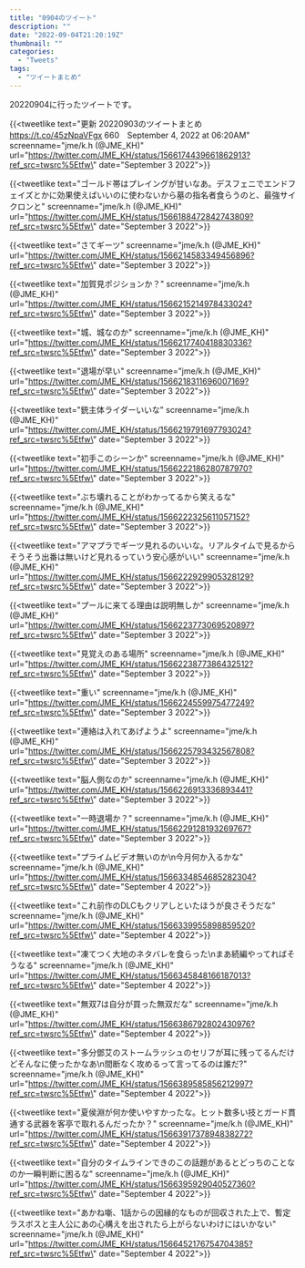 ```yaml
---
title: "0904のツイート"
description: ""
date: "2022-09-04T21:20:19Z"
thumbnail: ""
categories:
  - "Tweets"
tags:
  - "ツイートまとめ"
---
```

20220904に行ったツイートです。
<!--more-->
{{<tweetlike text=\"更新 20220903のツイートまとめ https://t.co/45zNpaVFgx 660　September 4, 2022 at 06:20AM\" screenname=\"jme/k.h (@JME_KH)\" url=\"https://twitter.com/JME_KH/status/1566174439661862913?ref_src=twsrc%5Etfw\" date=\"September 3 2022\">}}

{{<tweetlike text=\"ゴールド帯はプレイングが甘いなあ。デスフェニでエンドフェイズとかに効果使えばいいのに使わないから墓の指名者食らうのと、最強サイクロンと\" screenname=\"jme/k.h (@JME_KH)\" url=\"https://twitter.com/JME_KH/status/1566188472842743809?ref_src=twsrc%5Etfw\" date=\"September 3 2022\">}}

{{<tweetlike text=\"さてギーツ\" screenname=\"jme/k.h (@JME_KH)\" url=\"https://twitter.com/JME_KH/status/1566214583349456896?ref_src=twsrc%5Etfw\" date=\"September 3 2022\">}}

{{<tweetlike text=\"加賀見ポジションか？\" screenname=\"jme/k.h (@JME_KH)\" url=\"https://twitter.com/JME_KH/status/1566215214978433024?ref_src=twsrc%5Etfw\" date=\"September 3 2022\">}}

{{<tweetlike text=\"城、城なのか\" screenname=\"jme/k.h (@JME_KH)\" url=\"https://twitter.com/JME_KH/status/1566217740418830336?ref_src=twsrc%5Etfw\" date=\"September 3 2022\">}}

{{<tweetlike text=\"退場が早い\" screenname=\"jme/k.h (@JME_KH)\" url=\"https://twitter.com/JME_KH/status/1566218311696007169?ref_src=twsrc%5Etfw\" date=\"September 3 2022\">}}

{{<tweetlike text=\"銃主体ライダーいいな\" screenname=\"jme/k.h (@JME_KH)\" url=\"https://twitter.com/JME_KH/status/1566219791697793024?ref_src=twsrc%5Etfw\" date=\"September 3 2022\">}}

{{<tweetlike text=\"初手このシーンか\" screenname=\"jme/k.h (@JME_KH)\" url=\"https://twitter.com/JME_KH/status/1566222186280787970?ref_src=twsrc%5Etfw\" date=\"September 3 2022\">}}

{{<tweetlike text=\"ぶち壊れることがわかってるから笑えるな\" screenname=\"jme/k.h (@JME_KH)\" url=\"https://twitter.com/JME_KH/status/1566222325611057152?ref_src=twsrc%5Etfw\" date=\"September 3 2022\">}}

{{<tweetlike text=\"アマプラでギーツ見れるのいいな。リアルタイムで見るからそうそう出番は無いけど見れるっていう安心感がいい\" screenname=\"jme/k.h (@JME_KH)\" url=\"https://twitter.com/JME_KH/status/1566222929905328129?ref_src=twsrc%5Etfw\" date=\"September 3 2022\">}}

{{<tweetlike text=\"プールに来てる理由は説明無しか\" screenname=\"jme/k.h (@JME_KH)\" url=\"https://twitter.com/JME_KH/status/1566223773069520897?ref_src=twsrc%5Etfw\" date=\"September 3 2022\">}}

{{<tweetlike text=\"見覚えのある場所\" screenname=\"jme/k.h (@JME_KH)\" url=\"https://twitter.com/JME_KH/status/1566223877386432512?ref_src=twsrc%5Etfw\" date=\"September 3 2022\">}}

{{<tweetlike text=\"重い\" screenname=\"jme/k.h (@JME_KH)\" url=\"https://twitter.com/JME_KH/status/1566224559975477249?ref_src=twsrc%5Etfw\" date=\"September 3 2022\">}}

{{<tweetlike text=\"連絡は入れてあげようよ\" screenname=\"jme/k.h (@JME_KH)\" url=\"https://twitter.com/JME_KH/status/1566225793432567808?ref_src=twsrc%5Etfw\" date=\"September 3 2022\">}}

{{<tweetlike text=\"脳人側なのか\" screenname=\"jme/k.h (@JME_KH)\" url=\"https://twitter.com/JME_KH/status/1566226913336893441?ref_src=twsrc%5Etfw\" date=\"September 3 2022\">}}

{{<tweetlike text=\"一時退場か？\" screenname=\"jme/k.h (@JME_KH)\" url=\"https://twitter.com/JME_KH/status/1566229128193269767?ref_src=twsrc%5Etfw\" date=\"September 3 2022\">}}

{{<tweetlike text=\"プライムビデオ無いのか\n今月何か入るかな\" screenname=\"jme/k.h (@JME_KH)\" url=\"https://twitter.com/JME_KH/status/1566334854685282304?ref_src=twsrc%5Etfw\" date=\"September 4 2022\">}}

{{<tweetlike text=\"これ前作のDLCもクリアしといたほうが良さそうだな\" screenname=\"jme/k.h (@JME_KH)\" url=\"https://twitter.com/JME_KH/status/1566339955898859520?ref_src=twsrc%5Etfw\" date=\"September 4 2022\">}}

{{<tweetlike text=\"凍てつく大地のネタバレを食らった\nまあ続編やってればそうなる\" screenname=\"jme/k.h (@JME_KH)\" url=\"https://twitter.com/JME_KH/status/1566345848166187013?ref_src=twsrc%5Etfw\" date=\"September 4 2022\">}}

{{<tweetlike text=\"無双7は自分が買った無双だな\" screenname=\"jme/k.h (@JME_KH)\" url=\"https://twitter.com/JME_KH/status/1566386792802430976?ref_src=twsrc%5Etfw\" date=\"September 4 2022\">}}

{{<tweetlike text=\"多分鄧艾のストームラッシュのセリフが耳に残ってるんだけどそんなに使ったかなあ\n間断なく攻めるって言ってるのは誰だ?\" screenname=\"jme/k.h (@JME_KH)\" url=\"https://twitter.com/JME_KH/status/1566389585856212997?ref_src=twsrc%5Etfw\" date=\"September 4 2022\">}}

{{<tweetlike text=\"夏侯淵が何か使いやすかったな。ヒット数多い技とガード貫通する武器を客亭で取れるんだったか？\" screenname=\"jme/k.h (@JME_KH)\" url=\"https://twitter.com/JME_KH/status/1566391737894838272?ref_src=twsrc%5Etfw\" date=\"September 4 2022\">}}

{{<tweetlike text=\"自分のタイムラインできのこの話題があるとどっちのことなのか一瞬判断に困るな\" screenname=\"jme/k.h (@JME_KH)\" url=\"https://twitter.com/JME_KH/status/1566395929040527360?ref_src=twsrc%5Etfw\" date=\"September 4 2022\">}}

{{<tweetlike text=\"あかね噺、1話からの因縁的なものが回収された上で、暫定ラスボスと主人公にあの心構えを出されたら上がらないわけにはいかない\" screenname=\"jme/k.h (@JME_KH)\" url=\"https://twitter.com/JME_KH/status/1566452176754704385?ref_src=twsrc%5Etfw\" date=\"September 4 2022\">}}

